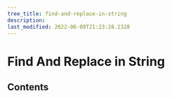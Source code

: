 ```yaml
---
tree_title: find-and-replace-in-string
description: 
last_modified: 2022-06-09T21:23:28.2328
---
```


# Find And Replace in String

## Contents
